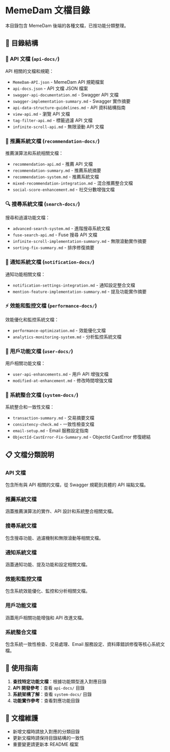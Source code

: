 # MemeDam 文檔目錄

本目錄包含 MemeDam 後端的各種文檔，已按功能分類整理。

## 📁 目錄結構

### 📡 API 文檔 (`api-docs/`)

API 相關的文檔和規範：

- `MemeDam-API.json` - MemeDam API 規範檔案
- `api-docs.json` - API 文檔 JSON 檔案
- `swagger-api-documentation.md` - Swagger API 文檔
- `swagger-implementation-summary.md` - Swagger 實作摘要
- `api-data-structure-guidelines.md` - API 資料結構指南
- `view-api.md` - 瀏覽 API 文檔
- `tag-filter-api.md` - 標籤過濾 API 文檔
- `infinite-scroll-api.md` - 無限滾動 API 文檔

### 🎯 推薦系統文檔 (`recommendation-docs/`)

推薦演算法和系統相關文檔：

- `recommendation-api.md` - 推薦 API 文檔
- `recommendation-summary.md` - 推薦系統摘要
- `recommendation-system.md` - 推薦系統文檔
- `mixed-recommendation-integration.md` - 混合推薦整合文檔
- `social-score-enhancement.md` - 社交分數增強文檔

### 🔍 搜尋系統文檔 (`search-docs/`)

搜尋和過濾功能文檔：

- `advanced-search-system.md` - 進階搜尋系統文檔
- `fuse-search-api.md` - Fuse 搜尋 API 文檔
- `infinite-scroll-implementation-summary.md` - 無限滾動實作摘要
- `sorting-fix-summary.md` - 排序修復摘要

### 🔔 通知系統文檔 (`notification-docs/`)

通知功能相關文檔：

- `notification-settings-integration.md` - 通知設定整合文檔
- `mention-feature-implementation-summary.md` - 提及功能實作摘要

### ⚡ 效能和監控文檔 (`performance-docs/`)

效能優化和監控系統文檔：

- `performance-optimization.md` - 效能優化文檔
- `analytics-monitoring-system.md` - 分析監控系統文檔

### 👤 用戶功能文檔 (`user-docs/`)

用戶相關功能文檔：

- `user-api-enhancements.md` - 用戶 API 增強文檔
- `modified-at-enhancement.md` - 修改時間增強文檔

### 🔧 系統整合文檔 (`system-docs/`)

系統整合和一致性文檔：

- `transaction-summary.md` - 交易摘要文檔
- `consistency-check.md` - 一致性檢查文檔
- `email-setup.md` - Email 服務設定指南
- `ObjectId-CastError-Fix-Summary.md` - ObjectId CastError 修復總結

## 📋 文檔分類說明

### API 文檔

包含所有與 API 相關的文檔，從 Swagger 規範到具體的 API 端點文檔。

### 推薦系統文檔

涵蓋推薦演算法的實作、API 設計和系統整合相關文檔。

### 搜尋系統文檔

包含搜尋功能、過濾機制和無限滾動等相關文檔。

### 通知系統文檔

涵蓋通知功能、提及功能和設定相關文檔。

### 效能和監控文檔

包含系統效能優化、監控和分析相關文檔。

### 用戶功能文檔

涵蓋用戶相關功能增強和 API 改進文檔。

### 系統整合文檔

包含系統一致性檢查、交易處理、Email 服務設定、資料庫錯誤修復等核心系統文檔。

## 🎯 使用指南

1. **查找特定功能文檔**：根據功能類型進入對應目錄
2. **API 開發參考**：查看 `api-docs/` 目錄
3. **系統架構了解**：查看 `system-docs/` 目錄
4. **功能實作參考**：查看對應功能目錄

## 📝 文檔維護

- 新增文檔時請放入對應的分類目錄
- 更新文檔時請保持目錄結構的一致性
- 重要變更請更新本 README 檔案
